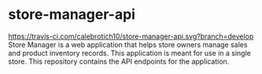 # store-manager-api
https://travis-ci.com/calebrotich10/store-manager-api.svg?branch=develop
Store Manager is a web application that helps store owners manage sales and product inventory records. This application is meant for use in a single store. This repository contains the API endpoints for the application.
